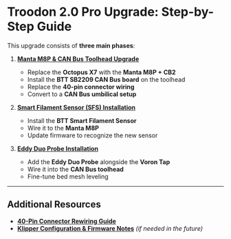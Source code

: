 # Troodon 2.0 Pro Upgrade: Step-by-Step Guide

This upgrade consists of **three main phases**:

1. **[Manta M8P & CAN Bus Toolhead Upgrade](octopus-x7-to-manta/manta-upgrade.md)**  
   - Replace the **Octopus X7** with the **Manta M8P + CB2**  
   - Install the **BTT SB2209 CAN Bus board** on the toolhead  
   - Replace the **40-pin connector wiring**  
   - Convert to a **CAN Bus umbilical setup**  

2. **[Smart Filament Sensor (SFS) Installation](smart-filament-sensor/sfs-upgrade.md)**  
   - Install the **BTT Smart Filament Sensor**  
   - Wire it to the **Manta M8P**  
   - Update firmware to recognize the new sensor  

3. **[Eddy Duo Probe Installation](eddy-probe/eddy-probe-install.md)**  
   - Add the **Eddy Duo Probe** alongside the **Voron Tap**  
   - Wire it into the **CAN Bus toolhead**  
   - Fine-tune bed mesh leveling  

---

## **Additional Resources**
- **[40-Pin Connector Rewiring Guide](40-pin-rewiring.md)**  
- **[Klipper Configuration & Firmware Notes](klipper_config.md)** *(if needed in the future)*  
